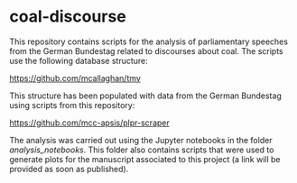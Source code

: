 # coal-discourse

This repository contains scripts for the analysis of parliamentary speeches from the German Bundestag related to discourses about coal. The scripts use the following database structure:

<https://github.com/mcallaghan/tmv>

This structure has been populated with data from the German Bundestag using scripts from this repository:

<https://github.com/mcc-apsis/plpr-scraper>

The analysis was carried out using the Jupyter notebooks in the folder *analysis_notebooks*. This folder also contains scripts that were used to generate plots for the manuscript associated to this project (a link will be provided as soon as published).